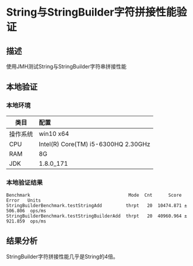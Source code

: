 # String与StringBuilder字符拼接性能验证

## 描述

使用JMH测试String与StringBuilder字符串拼接性能



## 本地验证

### 本地环境

| 类目     | 配置                                |
| -------- | :---------------------------------- |
| 操作系统 | win10 x64                           |
| CPU      | Intel(R) Core(TM) i5-6300HQ 2.30GHz |
| RAM      | 8G                                  |
| JDK      | 1.8.0_171                           |



### 本地验证结果

```
Benchmark                                     Mode  Cnt      Score     Error   Units
StringBuilderBenchmark.testStringAdd         thrpt   20  10474.871 ± 506.806  ops/ms
StringBuilderBenchmark.testStringBuilderAdd  thrpt   20  40960.964 ± 921.859  ops/ms
```



## 结果分析

StringBuilder字符拼接性能几乎是String的4倍。